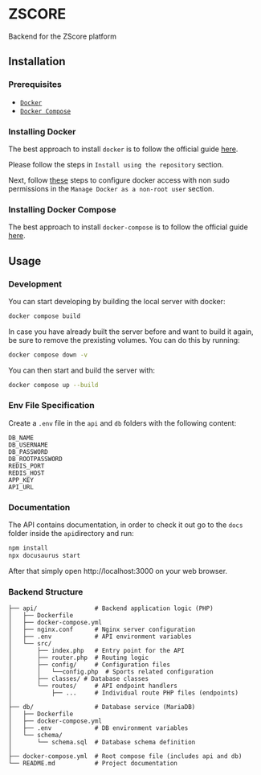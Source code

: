 # ZSCORE

Backend for the ZScore platform

## Installation

### Prerequisites

- [`Docker`](https://www.docker.com)
- [`Docker Compose`](https://www.docker.com)

### Installing Docker

The best approach to install `docker` is to follow the official guide [here](https://docs.docker.com/install/linux/docker-ce/ubuntu/#install-using-the-repository). 

Please follow the steps in `Install using the repository` section.

Next, follow [these](https://docs.docker.com/install/linux/linux-postinstall/) steps to configure docker access with non sudo permissions in the `Manage Docker as a non-root user` section.

### Installing Docker Compose

The best approach to install `docker-compose` is to follow the official guide [here](https://docs.docker.com/compose/install/#install-compose). 

## Usage

### Development
You can start developing by building the local server with docker:

```bash
docker compose build
```
In case you have already built the server before and want to build it again, be sure to remove the prexisting volumes. You can do this by running:
```bash
docker compose down -v
```

You can then start and build the server with:

```bash
docker compose up --build
```
### Env File Specification

Create a `.env` file in the `api` and `db` folders with the following content:

```env
DB_NAME
DB_USERNAME
DB_PASSWORD
DB_ROOTPASSWORD
REDIS_PORT
REDIS_HOST
APP_KEY
API_URL
```

### Documentation

The API contains documentation, in order to check it out go to the `docs` folder inside the `api`directory and run:

```bash
npm install
npx docusaurus start
```

After that simply open http://localhost:3000 on your web browser.

### Backend Structure

```
├── api/                # Backend application logic (PHP)
│   ├── Dockerfile
│   ├── docker-compose.yml
│   ├── nginx.conf      # Nginx server configuration
│   ├── .env            # API environment variables
│   └── src/
│       ├── index.php   # Entry point for the API
│       ├── router.php  # Routing logic
│       ├── config/     # Configuration files
│       │   └──config.php  # Sports related configuration
│       ├── classes/ # Database classes
│       └── routes/     # API endpoint handlers
│           ├── ...     # Individual route PHP files (endpoints)
│
├── db/                 # Database service (MariaDB)
│   ├── Dockerfile
│   ├── docker-compose.yml
│   ├── .env            # DB environment variables
│   └── schema/
│       └── schema.sql  # Database schema definition
│
├── docker-compose.yml  # Root compose file (includes api and db)
└── README.md           # Project documentation
```

